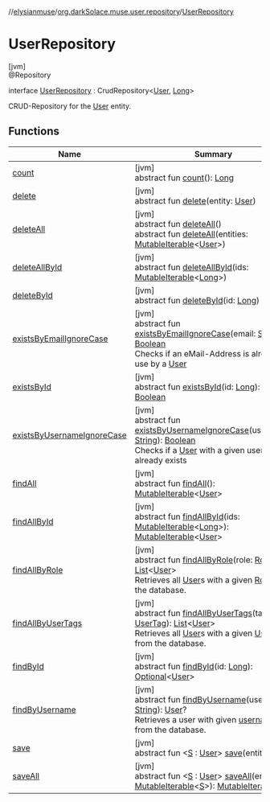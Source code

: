 //[elysianmuse](../../../index.md)/[org.darkSolace.muse.user.repository](../index.md)/[UserRepository](index.md)

# UserRepository

[jvm]\
@Repository

interface [UserRepository](index.md) : CrudRepository&lt;[User](../../org.darkSolace.muse.user.model/-user/index.md), [Long](https://kotlinlang.org/api/latest/jvm/stdlib/kotlin/-long/index.html)&gt; 

CRUD-Repository for the [User](../../org.darkSolace.muse.user.model/-user/index.md) entity.

## Functions

| Name | Summary |
|---|---|
| [count](../-user-settings-repository/index.md#-1347258675%2FFunctions%2F-1216412040) | [jvm]<br>abstract fun [count](../-user-settings-repository/index.md#-1347258675%2FFunctions%2F-1216412040)(): [Long](https://kotlinlang.org/api/latest/jvm/stdlib/kotlin/-long/index.html) |
| [delete](index.md#-146233035%2FFunctions%2F-1216412040) | [jvm]<br>abstract fun [delete](index.md#-146233035%2FFunctions%2F-1216412040)(entity: [User](../../org.darkSolace.muse.user.model/-user/index.md)) |
| [deleteAll](../-user-settings-repository/index.md#87931462%2FFunctions%2F-1216412040) | [jvm]<br>abstract fun [deleteAll](../-user-settings-repository/index.md#87931462%2FFunctions%2F-1216412040)()<br>abstract fun [deleteAll](index.md#-553968592%2FFunctions%2F-1216412040)(entities: [MutableIterable](https://kotlinlang.org/api/latest/jvm/stdlib/kotlin.collections/-mutable-iterable/index.html)&lt;[User](../../org.darkSolace.muse.user.model/-user/index.md)&gt;) |
| [deleteAllById](../-user-settings-repository/index.md#897308593%2FFunctions%2F-1216412040) | [jvm]<br>abstract fun [deleteAllById](../-user-settings-repository/index.md#897308593%2FFunctions%2F-1216412040)(ids: [MutableIterable](https://kotlinlang.org/api/latest/jvm/stdlib/kotlin.collections/-mutable-iterable/index.html)&lt;[Long](https://kotlinlang.org/api/latest/jvm/stdlib/kotlin/-long/index.html)&gt;) |
| [deleteById](../-user-settings-repository/index.md#-1865927624%2FFunctions%2F-1216412040) | [jvm]<br>abstract fun [deleteById](../-user-settings-repository/index.md#-1865927624%2FFunctions%2F-1216412040)(id: [Long](https://kotlinlang.org/api/latest/jvm/stdlib/kotlin/-long/index.html)) |
| [existsByEmailIgnoreCase](exists-by-email-ignore-case.md) | [jvm]<br>abstract fun [existsByEmailIgnoreCase](exists-by-email-ignore-case.md)(email: [String](https://kotlinlang.org/api/latest/jvm/stdlib/kotlin/-string/index.html)): [Boolean](https://kotlinlang.org/api/latest/jvm/stdlib/kotlin/-boolean/index.html)<br>Checks if an eMail-Address is already in use by a [User](../../org.darkSolace.muse.user.model/-user/index.md) |
| [existsById](../-user-settings-repository/index.md#-1245749783%2FFunctions%2F-1216412040) | [jvm]<br>abstract fun [existsById](../-user-settings-repository/index.md#-1245749783%2FFunctions%2F-1216412040)(id: [Long](https://kotlinlang.org/api/latest/jvm/stdlib/kotlin/-long/index.html)): [Boolean](https://kotlinlang.org/api/latest/jvm/stdlib/kotlin/-boolean/index.html) |
| [existsByUsernameIgnoreCase](exists-by-username-ignore-case.md) | [jvm]<br>abstract fun [existsByUsernameIgnoreCase](exists-by-username-ignore-case.md)(username: [String](https://kotlinlang.org/api/latest/jvm/stdlib/kotlin/-string/index.html)): [Boolean](https://kotlinlang.org/api/latest/jvm/stdlib/kotlin/-boolean/index.html)<br>Checks if a [User](../../org.darkSolace.muse.user.model/-user/index.md) with a given username already exists |
| [findAll](../-user-settings-repository/index.md#432803092%2FFunctions%2F-1216412040) | [jvm]<br>abstract fun [findAll](../-user-settings-repository/index.md#432803092%2FFunctions%2F-1216412040)(): [MutableIterable](https://kotlinlang.org/api/latest/jvm/stdlib/kotlin.collections/-mutable-iterable/index.html)&lt;[User](../../org.darkSolace.muse.user.model/-user/index.md)&gt; |
| [findAllById](../-user-settings-repository/index.md#-2014544349%2FFunctions%2F-1216412040) | [jvm]<br>abstract fun [findAllById](../-user-settings-repository/index.md#-2014544349%2FFunctions%2F-1216412040)(ids: [MutableIterable](https://kotlinlang.org/api/latest/jvm/stdlib/kotlin.collections/-mutable-iterable/index.html)&lt;[Long](https://kotlinlang.org/api/latest/jvm/stdlib/kotlin/-long/index.html)&gt;): [MutableIterable](https://kotlinlang.org/api/latest/jvm/stdlib/kotlin.collections/-mutable-iterable/index.html)&lt;[User](../../org.darkSolace.muse.user.model/-user/index.md)&gt; |
| [findAllByRole](find-all-by-role.md) | [jvm]<br>abstract fun [findAllByRole](find-all-by-role.md)(role: [Role](../../org.darkSolace.muse.user.model/-role/index.md)): [List](https://kotlinlang.org/api/latest/jvm/stdlib/kotlin.collections/-list/index.html)&lt;[User](../../org.darkSolace.muse.user.model/-user/index.md)&gt;<br>Retrieves all [User](../../org.darkSolace.muse.user.model/-user/index.md)s with a given [Role](../../org.darkSolace.muse.user.model/-role/index.md) from the database. |
| [findAllByUserTags](find-all-by-user-tags.md) | [jvm]<br>abstract fun [findAllByUserTags](find-all-by-user-tags.md)(tag: [UserTag](../../org.darkSolace.muse.user.model/-user-tag/index.md)): [List](https://kotlinlang.org/api/latest/jvm/stdlib/kotlin.collections/-list/index.html)&lt;[User](../../org.darkSolace.muse.user.model/-user/index.md)&gt;<br>Retrieves all [User](../../org.darkSolace.muse.user.model/-user/index.md)s with a given [UserTag](../../org.darkSolace.muse.user.model/-user-tag/index.md) from the database. |
| [findById](../-user-settings-repository/index.md#635093510%2FFunctions%2F-1216412040) | [jvm]<br>abstract fun [findById](../-user-settings-repository/index.md#635093510%2FFunctions%2F-1216412040)(id: [Long](https://kotlinlang.org/api/latest/jvm/stdlib/kotlin/-long/index.html)): [Optional](https://docs.oracle.com/javase/8/docs/api/java/util/Optional.html)&lt;[User](../../org.darkSolace.muse.user.model/-user/index.md)&gt; |
| [findByUsername](find-by-username.md) | [jvm]<br>abstract fun [findByUsername](find-by-username.md)(username: [String](https://kotlinlang.org/api/latest/jvm/stdlib/kotlin/-string/index.html)): [User](../../org.darkSolace.muse.user.model/-user/index.md)?<br>Retrieves a user with given [username](find-by-username.md) from the database. |
| [save](index.md#401544387%2FFunctions%2F-1216412040) | [jvm]<br>abstract fun &lt;[S](index.md#401544387%2FFunctions%2F-1216412040) : [User](../../org.darkSolace.muse.user.model/-user/index.md)&gt; [save](index.md#401544387%2FFunctions%2F-1216412040)(entity: [S](index.md#401544387%2FFunctions%2F-1216412040)): [S](index.md#401544387%2FFunctions%2F-1216412040) |
| [saveAll](index.md#-1252569118%2FFunctions%2F-1216412040) | [jvm]<br>abstract fun &lt;[S](index.md#-1252569118%2FFunctions%2F-1216412040) : [User](../../org.darkSolace.muse.user.model/-user/index.md)&gt; [saveAll](index.md#-1252569118%2FFunctions%2F-1216412040)(entities: [MutableIterable](https://kotlinlang.org/api/latest/jvm/stdlib/kotlin.collections/-mutable-iterable/index.html)&lt;[S](index.md#-1252569118%2FFunctions%2F-1216412040)&gt;): [MutableIterable](https://kotlinlang.org/api/latest/jvm/stdlib/kotlin.collections/-mutable-iterable/index.html)&lt;[S](index.md#-1252569118%2FFunctions%2F-1216412040)&gt; |
